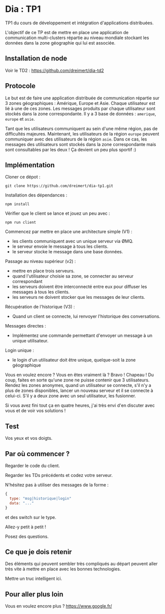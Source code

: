 # Dia : TP1

TP1 du cours de développement et intégration d'applications distribuées.

L'objectif de ce TP est de mettre en place une application de communication multi-clusters répartie au niveau mondiale stockant les données dans la zone géographie qui lui est associée.

## Installation de node

Voir le TD2 : https://github.com/dreimert/dia-td2

## Protocole

Le but est de faire une application distribuée de communication répartie sur 3 zones géographiques : Amérique, Europe et Asie. Chaque utilisateur est lié à une de ces zones. Les messages produits par chaque utilisateur sont stockés dans la zone correspondante. Il y a 3 base de données : `amerique`, `europe` et `asie`.

Tant que les utilisateurs communiquent au sein d'une même région, pas de difficultés majeures. Maintenant, les utilisateurs de la région `europe` peuvent communiquer avec des utilisateurs de la région `asie`. Dans ce cas, les messages des utilisateurs sont stockés dans la zone correspondante mais sont consultables par les deux ! Ça devient un peu plus sportif :)

## Implémentation

Cloner ce dépot :

    git clone https://github.com/dreimert/dia-tp1.git

Installation des dépendances :

    npm install

Vérifier que le client se lance et jouez un peu avec :

    npm run client

Commencez par mettre en place une architecture simple (V1) :

* les clients communiquent avec un unique serveur via ØMQ.
* le serveur envoie le message à tous les clients.
* le serveur stocke le message dans une base données.

Passage au niveau supérieur (v2) :

* mettre en place trois serveurs.
* quand l'utilisateur choisie sa zone, se connecter au serveur correspondant
* les serveurs doivent être interconnecté entre eux pour diffuser les messages à tous les clients.
* les serveurs ne doivent stocker que les messages de leur clients.

Récupération de l'historique (V3) :

* Quand un client se connecte, lui renvoyer l'historique des conversations.

Messages directes :

* Implémentez une commande permettant d'envoyer un message à un unique utilisateur.

Login unique :

* le login d'un utilisateur doit être unique, quelque-soit la zone géographique

Vous en voulez encore ? Vous en êtes vraiment là ? Bravo ! Chapeau ! Du coup, faites en sorte qu'une zone ne puisse contenir que 3 utilisateurs. Rendez les zones anonymes, quand un utilisateur se connecte, s'il n'y a plus de zones disponibles, lancer un nouveau serveur et il se connecte à celui-ci. S'il y a deux zone avec un seul utilisateur, les fusionner.

Si vous avez fini tout ça en quatre heures, j'ai très envi d'en discuter avec vous et de voir vos solutions !

## Test

Vos yeux et vos doigts.

## Par où commencer ?

Regarder le code du client.

Regarder les TDs précédents et codez votre serveur.

N'hésitez pas à utiliser des messages de la forme :

```Javascript
{
  type: "msg|historique|login"
  data: "..."
}
```

et des switch sur le type.

Allez-y petit à petit !

Posez des questions.

## Ce que je dois retenir

Des éléments qui peuvent sembler très compliqués au départ peuvent aller très vite à mettre en place avec les bonnes technologies.

Mettre un truc intelligent ici.

## Pour aller plus loin

Vous en voulez encore plus ? https://www.google.fr/
